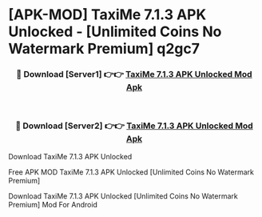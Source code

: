 # [APK-MOD] TaxiMe 7.1.3 APK Unlocked - [Unlimited Coins No Watermark Premium] q2gc7



<div align="center">
<h3>🔴 Download [Server1] 👉👉 <a href="https://momento.my/?title=TaxiMe_7.1.3_APK_Unlocked">TaxiMe 7.1.3 APK Unlocked Mod Apk</a></h3><br>

<h3>🔴 Download [Server2] 👉👉 <a href="https://momento.my/?title=TaxiMe_7.1.3_APK_Unlocked">TaxiMe 7.1.3 APK Unlocked Mod Apk</a></h3>
</div>



Download TaxiMe 7.1.3 APK Unlocked 

Free APK MOD TaxiMe 7.1.3 APK Unlocked [Unlimited Coins No Watermark Premium]

Download TaxiMe 7.1.3 APK Unlocked [Unlimited Coins No Watermark Premium] Mod For Android
